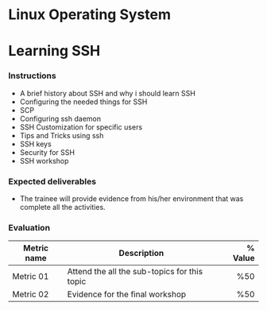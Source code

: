 # Linux Operating System
# Learning SSH

### Instructions
- A brief history about SSH and why i should learn SSH
- Configuring the needed things for SSH
- SCP
- Configuring ssh daemon
- SSH Customization for specific users
- Tips and Tricks using ssh
- SSH keys
- Security for SSH
- SSH workshop


### Expected deliverables
- The trainee will provide evidence from his/her environment that was complete all the activities. 




### Evaluation

| Metric name | Description | % Value |
| ----------- |-------------| -------:|
| Metric 01   | Attend the all the sub-topics for this topic | %50 |
| Metric 02   | Evidence for the final workshop | %50 |
